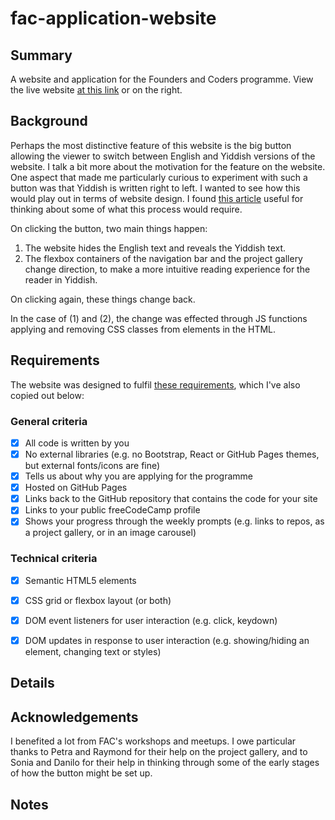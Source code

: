 # fac-application-website

## Summary

A website and application for the Founders and Coders programme. View the live website [at this link](https://lascellesabercrombie.github.io/fac-application-website/) or on the right. 

## Background

Perhaps the most distinctive feature of this website is the big button allowing the viewer to switch between English and Yiddish versions of the website. I talk a bit more about the motivation for the feature on the website. One aspect that made me particularly curious to experiment with such a button was that Yiddish is written right to left. I wanted to see how this would play out in terms of website design. I found [this article](https://medium.muz.li/web-design-for-right-to-left-languages-the-basics-287329d508cf) useful for thinking about some of what this process would require.

On clicking the button, two main things happen: 

1. The website hides the English text and reveals the Yiddish text.
2. The flexbox containers of the navigation bar and the project gallery change direction, to make a more intuitive reading experience for the reader in Yiddish. 

On clicking again, these things change back.

In the case of (1) and (2), the change was effected through JS functions applying and removing CSS classes from elements in the HTML. 

## Requirements

The website was designed to fulfil [these requirements](https://www.foundersandcoders.com/requirements/website), which I've also copied out below: 

### General criteria 

- [x] All code is written by you
- [x] No external libraries (e.g. no Bootstrap, React or GitHub Pages themes, but external fonts/icons are fine)
- [x] Tells us about why you are applying for the programme
- [x] Hosted on GitHub Pages
- [x] Links back to the GitHub repository that contains the code for your site
- [x] Links to your public freeCodeCamp profile
- [x] Shows your progress through the weekly prompts (e.g. links to repos, as a project gallery, or in an image carousel)

### Technical criteria 

- [x] Semantic HTML5 elements
- [x] CSS grid or flexbox layout (or both)
- [x] DOM event listeners for user interaction (e.g. click, keydown)
- [x] DOM updates in response to user interaction (e.g. showing/hiding an element, changing text or styles)


## Details



## Acknowledgements

I benefited a lot from FAC's workshops and meetups. I owe particular thanks to Petra and Raymond for their help on the project gallery, and to Sonia and Danilo for their help in thinking through some of the early stages of how the button might be set up.

## Notes

